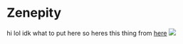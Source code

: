 # Zenepity
hi lol idk what to put here so heres this thing from [here](https://github.com/anuraghazra/github-readme-stats)
<img src="https://github-readme-stats.vercel.app/api?username=zenepity&count_private=true&show_icons=true&theme=radical"/>

